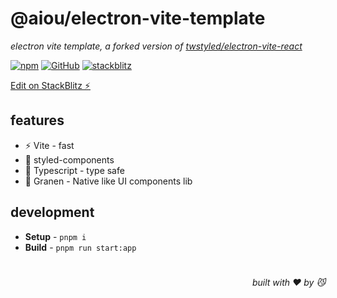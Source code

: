 # @aiou/electron-vite-template
*electron vite template, a forked version of [twstyled/electron-vite-react](https://github.com/twstyled/electron-vite-react)*

[![npm](https://img.shields.io/npm/v/@aiou/electron-vite-template)](https://github.com/spring-catponents/actions-template) [![GitHub](https://img.shields.io/npm/l/@aiou/electron-vite-template)](https://github.com/spring-catponents/actions-template) [![stackblitz](https://img.shields.io/badge/%E2%9A%A1%EF%B8%8Fstackblitz-online-blue)](https://stackblitz.com/github/spring-catponents/actions-template)

[Edit on StackBlitz ⚡️](https://stackblitz.com/github/spring-catponents/actions-template)

## features

- ⚡ Vite - fast
- 💅 styled-components
- 💪 Typescript - type safe
- 🍎 Granen - Native like UI components lib

## development

- **Setup** - `pnpm i`
- **Build** - `pnpm run start:app`

# 
<div align='right'>

*built with ❤️ by 😼*

</div>


